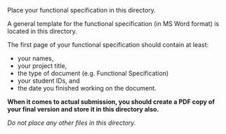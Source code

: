 Place your functional specification in this directory.

A general template for the functional specification (in MS Word format) is located in this directory.

The first page of your functional specification should contain at least:

 * your names,
 * your project title,
 * the type of document (e.g. Functional Specification)
 * your student IDs, and
 * the date you finished working on the document.

**When it comes to actual submission, you should create a PDF copy of your final version and store it in this directory also.**

_Do not place any other files in this directory._